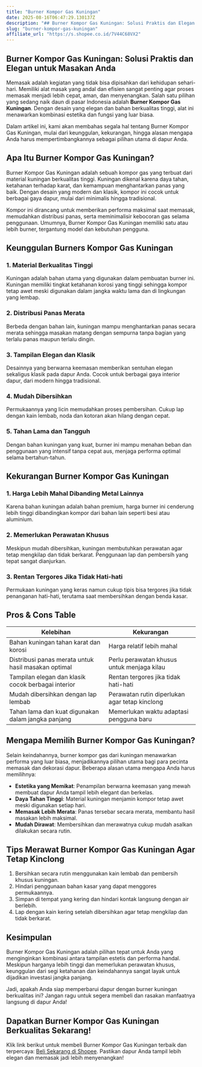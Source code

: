 ```yaml
---
title: "Burner Kompor Gas Kuningan"
date: 2025-08-16T06:47:29.130137Z
description: "## Burner Kompor Gas Kuningan: Solusi Praktis dan Elegan untuk Masakan Anda..."
slug: "burner-kompor-gas-kuningan"
affiliate_url: "https://s.shopee.co.id/7V44C68VX2"
---
```

## Burner Kompor Gas Kuningan: Solusi Praktis dan Elegan untuk Masakan Anda

Memasak adalah kegiatan yang tidak bisa dipisahkan dari kehidupan sehari-hari. Memiliki alat masak yang andal dan efisien sangat penting agar proses memasak menjadi lebih cepat, aman, dan menyenangkan. Salah satu pilihan yang sedang naik daun di pasar Indonesia adalah **Burner Kompor Gas Kuningan**. Dengan desain yang elegan dan bahan berkualitas tinggi, alat ini menawarkan kombinasi estetika dan fungsi yang luar biasa.

Dalam artikel ini, kami akan membahas segala hal tentang Burner Kompor Gas Kuningan, mulai dari keunggulan, kekurangan, hingga alasan mengapa Anda harus mempertimbangkannya sebagai pilihan utama di dapur Anda.

## Apa Itu Burner Kompor Gas Kuningan?

Burner Kompor Gas Kuningan adalah sebuah kompor gas yang terbuat dari material kuningan berkualitas tinggi. Kuningan dikenal karena daya tahan, ketahanan terhadap karat, dan kemampuan menghantarkan panas yang baik. Dengan desain yang modern dan klasik, kompor ini cocok untuk berbagai gaya dapur, mulai dari minimalis hingga tradisional.

Kompor ini dirancang untuk memberikan performa maksimal saat memasak, memudahkan distribusi panas, serta meminimalisir kebocoran gas selama penggunaan. Umumnya, Burner Kompor Gas Kuningan memiliki satu atau lebih burner, tergantung model dan kebutuhan pengguna.

## Keunggulan Burners Kompor Gas Kuningan

### 1. Material Berkualitas Tinggi

Kuningan adalah bahan utama yang digunakan dalam pembuatan burner ini. Kuningan memiliki tingkat ketahanan korosi yang tinggi sehingga kompor tetap awet meski digunakan dalam jangka waktu lama dan di lingkungan yang lembap.

### 2. Distribusi Panas Merata

Berbeda dengan bahan lain, kuningan mampu menghantarkan panas secara merata sehingga masakan matang dengan sempurna tanpa bagian yang terlalu panas maupun terlalu dingin.

### 3. Tampilan Elegan dan Klasik

Desainnya yang berwarna keemasan memberikan sentuhan elegan sekaligus klasik pada dapur Anda. Cocok untuk berbagai gaya interior dapur, dari modern hingga tradisional.

### 4. Mudah Dibersihkan

Permukaannya yang licin memudahkan proses pembersihan. Cukup lap dengan kain lembab, noda dan kotoran akan hilang dengan cepat.

### 5. Tahan Lama dan Tangguh

Dengan bahan kuningan yang kuat, burner ini mampu menahan beban dan penggunaan yang intensif tanpa cepat aus, menjaga performa optimal selama bertahun-tahun.

## Kekurangan Burner Kompor Gas Kuningan

### 1. Harga Lebih Mahal Dibanding Metal Lainnya

Karena bahan kuningan adalah bahan premium, harga burner ini cenderung lebih tinggi dibandingkan kompor dari bahan lain seperti besi atau aluminium.

### 2. Memerlukan Perawatan Khusus

Meskipun mudah dibersihkan, kuningan membutuhkan perawatan agar tetap mengkilap dan tidak berkarat. Penggunaan lap dan pembersih yang tepat sangat dianjurkan.

### 3. Rentan Tergores Jika Tidak Hati-hati

Permukaan kuningan yang keras namun cukup tipis bisa tergores jika tidak penanganan hati-hati, terutama saat membersihkan dengan benda kasar.

## Pros & Cons Table

| **Kelebihan** | **Kekurangan** |
|----------------|----------------|
| Bahan kuningan tahan karat dan korosi | Harga relatif lebih mahal |
| Distribusi panas merata untuk hasil masakan optimal | Perlu perawatan khusus untuk menjaga kilau |
| Tampilan elegan dan klasik cocok berbagai interior | Rentan tergores jika tidak hati-hati |
| Mudah dibersihkan dengan lap lembab | Perawatan rutin diperlukan agar tetap kinclong |
| Tahan lama dan kuat digunakan dalam jangka panjang | Memerlukan waktu adaptasi pengguna baru |

## Mengapa Memilih Burner Kompor Gas Kuningan?

Selain keindahannya, burner kompor gas dari kuningan menawarkan performa yang luar biasa, menjadikannya pilihan utama bagi para pecinta memasak dan dekorasi dapur. Beberapa alasan utama mengapa Anda harus memilihnya:

- **Estetika yang Memikat**: Penampilan berwarna keemasan yang mewah membuat dapur Anda tampil lebih elegant dan berkelas.
- **Daya Tahan Tinggi**: Material kuningan menjamin kompor tetap awet meski digunakan setiap hari.
- **Memasak Lebih Merata**: Panas tersebar secara merata, membantu hasil masakan lebih maksimal.
- **Mudah Dirawat**: Membersihkan dan merawatnya cukup mudah asalkan dilakukan secara rutin.

## Tips Merawat Burner Kompor Gas Kuningan Agar Tetap Kinclong

1. Bersihkan secara rutin menggunakan kain lembab dan pembersih khusus kuningan.
2. Hindari penggunaan bahan kasar yang dapat menggores permukaannya.
3. Simpan di tempat yang kering dan hindari kontak langsung dengan air berlebih.
4. Lap dengan kain kering setelah dibersihkan agar tetap mengkilap dan tidak berkarat.

## Kesimpulan

Burner Kompor Gas Kuningan adalah pilihan tepat untuk Anda yang menginginkan kombinasi antara tampilan estetis dan performa handal. Meskipun harganya lebih tinggi dan memerlukan perawatan khusus, keunggulan dari segi ketahanan dan keindahannya sangat layak untuk dijadikan investasi jangka panjang.

Jadi, apakah Anda siap memperbarui dapur dengan burner kuningan berkualitas ini? Jangan ragu untuk segera membeli dan rasakan manfaatnya langsung di dapur Anda!

## Dapatkan Burner Kompor Gas Kuningan Berkualitas Sekarang!

Klik link berikut untuk membeli Burner Kompor Gas Kuningan terbaik dan terpercaya: [Beli Sekarang di Shopee](https://s.shopee.co.id/7V44C68VX2). Pastikan dapur Anda tampil lebih elegan dan memasak jadi lebih menyenangkan!